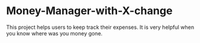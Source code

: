 # Money-Manager-with-X-change
This project helps users to keep track their expenses. It is very helpful when you know where was you money gone.

